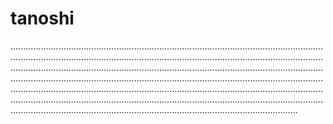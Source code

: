 # tanoshi
..........................................................................................................................................................................................................................................................................................................................................................................................................................................................................................................................................................................................................................................................................................................................................................................................................................................................................................